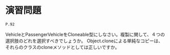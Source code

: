 
演習問題
========

`P.92`

VehicleとPassengerVehicleをCloneable型にしなさい。複製に関して、４つの選択肢のどれを選択すべきでしょうか。
Object.cloneによる単純なコピーは、それらのクラスのcloneメソッドとしては正しいですか。

